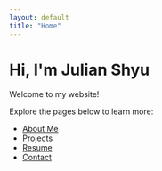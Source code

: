 ```yaml
---
layout: default
title: "Home"
---
```


# Hi, I'm Julian Shyu

Welcome to my website!  


Explore the pages below to learn more:
- [About Me](about.md)
- [Projects](projects.md)
- [Resume](resume.md)
- [Contact](contact.md)



